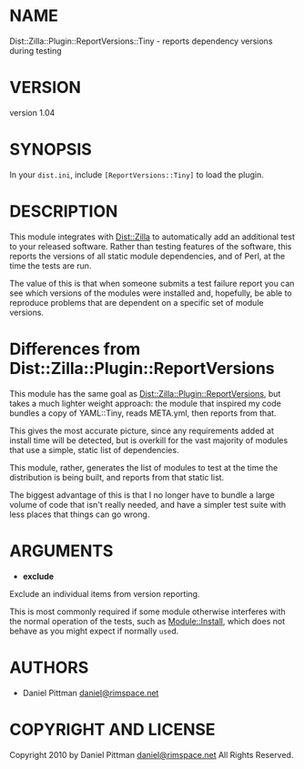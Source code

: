 # NAME

Dist::Zilla::Plugin::ReportVersions::Tiny - reports dependency versions during testing

# VERSION

version 1.04

# SYNOPSIS

In your `dist.ini`, include `[ReportVersions::Tiny]` to load the plugin.

# DESCRIPTION

This module integrates with [Dist::Zilla](http://search.cpan.org/perldoc?Dist::Zilla) to automatically add an additional
test to your released software.  Rather than testing features of the software,
this reports the versions of all static module dependencies, and of Perl, at
the time the tests are run.

The value of this is that when someone submits a test failure report you can
see which versions of the modules were installed and, hopefully, be able to
reproduce problems that are dependent on a specific set of module versions.

# Differences from Dist::Zilla::Plugin::ReportVersions

This module has the same goal as [Dist::Zilla::Plugin::ReportVersions](http://search.cpan.org/perldoc?Dist::Zilla::Plugin::ReportVersions), but
takes a much lighter weight approach: the module that inspired my code bundles
a copy of YAML::Tiny, reads META.yml, then reports from that.

This gives the most accurate picture, since any requirements added at install
time will be detected, but is overkill for the vast majority of modules that
use a simple, static list of dependencies.

This module, rather, generates the list of modules to test at the time the
distribution is being built, and reports from that static list.

The biggest advantage of this is that I no longer have to bundle a large
volume of code that isn't really needed, and have a simpler test suite with
less places that things can go wrong.

# ARGUMENTS

- __exclude__

Exclude an individual items from version reporting.

This is most commonly required if some module otherwise interferes with the
normal operation of the tests, such as [Module::Install](http://search.cpan.org/perldoc?Module::Install), which does not
behave as you might expect if normally `use`d.

# AUTHORS

- Daniel Pittman <daniel@rimspace.net>

# COPYRIGHT AND LICENSE

Copyright 2010 by Daniel Pittman <daniel@rimspace.net>
All Rights Reserved.
